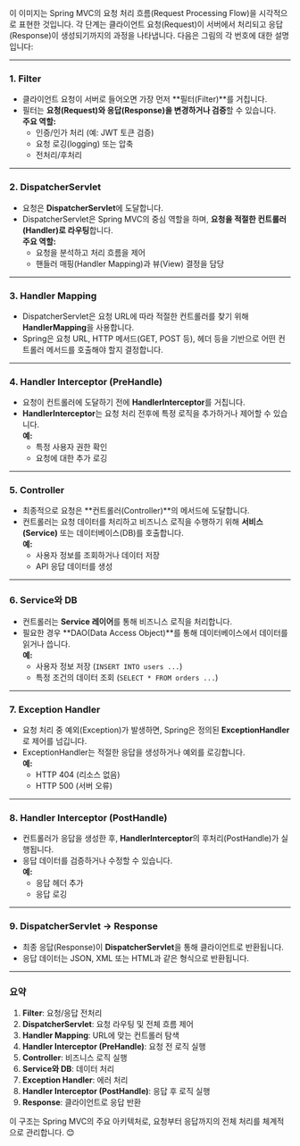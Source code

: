 이 이미지는 Spring MVC의 요청 처리 흐름(Request Processing Flow)을 시각적으로 표현한 것입니다. 각 단계는 클라이언트 요청(Request)이 서버에서 처리되고 응답(Response)이 생성되기까지의 과정을 나타냅니다. 다음은 그림의 각 번호에 대한 설명입니다:

---

### **1. Filter**
- 클라이언트 요청이 서버로 들어오면 가장 먼저 **필터(Filter)**를 거칩니다.
- 필터는 **요청(Request)와 응답(Response)을 변경하거나 검증**할 수 있습니다.  
  **주요 역할:**
   - 인증/인가 처리 (예: JWT 토큰 검증)
   - 요청 로깅(logging) 또는 압축
   - 전처리/후처리

---

### **2. DispatcherServlet**
- 요청은 **DispatcherServlet**에 도달합니다.
- DispatcherServlet은 Spring MVC의 중심 역할을 하며, **요청을 적절한 컨트롤러(Handler)로 라우팅**합니다.  
  **주요 역할:**
   - 요청을 분석하고 처리 흐름을 제어
   - 핸들러 매핑(Handler Mapping)과 뷰(View) 결정을 담당

---

### **3. Handler Mapping**
- DispatcherServlet은 요청 URL에 따라 적절한 컨트롤러를 찾기 위해 **HandlerMapping**을 사용합니다.
- Spring은 요청 URL, HTTP 메서드(GET, POST 등), 헤더 등을 기반으로 어떤 컨트롤러 메서드를 호출해야 할지 결정합니다.

---

### **4. Handler Interceptor (PreHandle)**
- 요청이 컨트롤러에 도달하기 전에 **HandlerInterceptor**를 거칩니다.
- **HandlerInterceptor**는 요청 처리 전후에 특정 로직을 추가하거나 제어할 수 있습니다.  
  **예:**
   - 특정 사용자 권한 확인
   - 요청에 대한 추가 로깅

---

### **5. Controller**
- 최종적으로 요청은 **컨트롤러(Controller)**의 메서드에 도달합니다.
- 컨트롤러는 요청 데이터를 처리하고 비즈니스 로직을 수행하기 위해 **서비스(Service)** 또는 데이터베이스(DB)를 호출합니다.  
  **예:**
   - 사용자 정보를 조회하거나 데이터 저장
   - API 응답 데이터를 생성

---

### **6. Service와 DB**
- 컨트롤러는 **Service 레이어**를 통해 비즈니스 로직을 처리합니다.
- 필요한 경우 **DAO(Data Access Object)**를 통해 데이터베이스에서 데이터를 읽거나 씁니다.  
  **예:**
   - 사용자 정보 저장 (`INSERT INTO users ...`)
   - 특정 조건의 데이터 조회 (`SELECT * FROM orders ...`)

---

### **7. Exception Handler**
- 요청 처리 중 예외(Exception)가 발생하면, Spring은 정의된 **ExceptionHandler**로 제어를 넘깁니다.
- ExceptionHandler는 적절한 응답을 생성하거나 예외를 로깅합니다.  
  **예:**
   - HTTP 404 (리소스 없음)
   - HTTP 500 (서버 오류)

---

### **8. Handler Interceptor (PostHandle)**
- 컨트롤러가 응답을 생성한 후, **HandlerInterceptor**의 후처리(PostHandle)가 실행됩니다.
- 응답 데이터를 검증하거나 수정할 수 있습니다.  
  **예:**
   - 응답 헤더 추가
   - 응답 로깅

---

### **9. DispatcherServlet → Response**
- 최종 응답(Response)이 **DispatcherServlet**을 통해 클라이언트로 반환됩니다.
- 응답 데이터는 JSON, XML 또는 HTML과 같은 형식으로 반환됩니다.

---

### **요약**
1. **Filter**: 요청/응답 전처리
2. **DispatcherServlet**: 요청 라우팅 및 전체 흐름 제어
3. **Handler Mapping**: URL에 맞는 컨트롤러 탐색
4. **Handler Interceptor (PreHandle)**: 요청 전 로직 실행
5. **Controller**: 비즈니스 로직 실행
6. **Service와 DB**: 데이터 처리
7. **Exception Handler**: 에러 처리
8. **Handler Interceptor (PostHandle)**: 응답 후 로직 실행
9. **Response**: 클라이언트로 응답 반환

이 구조는 Spring MVC의 주요 아키텍처로, 요청부터 응답까지의 전체 처리를 체계적으로 관리합니다. 😊